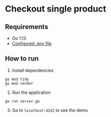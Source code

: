 # Checkout single product

## Requirements

- Go 1.13
- [Configured .env file](../README.md)

## How to run

1. Install dependencies

```
go mod tidy
go mod vendor
```

2. Run the application

```
go run server.go
```

3. Go to `localhost:4242` to see the demo

